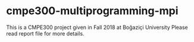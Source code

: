 # cmpe300-multiprogramming-mpi
This is a CMPE300 project given in Fall 2018 at Boğaziçi University
Please read report file for more details.
